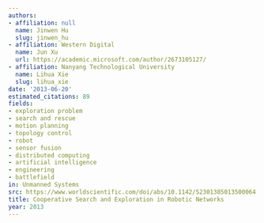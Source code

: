 ```yaml
---
authors:
- affiliation: null
  name: Jinwen Hu
  slug: jinwen_hu
- affiliation: Western Digital
  name: Jun Xu
  url: https://academic.microsoft.com/author/2673105127/
- affiliation: Nanyang Technological University
  name: Lihua Xie
  slug: lihua_xie
date: '2013-06-20'
estimated_citations: 89
fields:
- exploration problem
- search and rescue
- motion planning
- topology control
- robot
- sensor fusion
- distributed computing
- artificial intelligence
- engineering
- battlefield
in: Unmanned Systems
src: https://www.worldscientific.com/doi/abs/10.1142/S2301385013500064
title: Cooperative Search and Exploration in Robotic Networks
year: 2013
---
```

